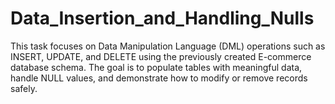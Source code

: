 # Data_Insertion_and_Handling_Nulls
This task focuses on Data Manipulation Language (DML) operations such as INSERT, UPDATE, and DELETE using the previously created E-commerce database schema. The goal is to populate tables with meaningful data, handle NULL values, and demonstrate how to modify or remove records safely.
